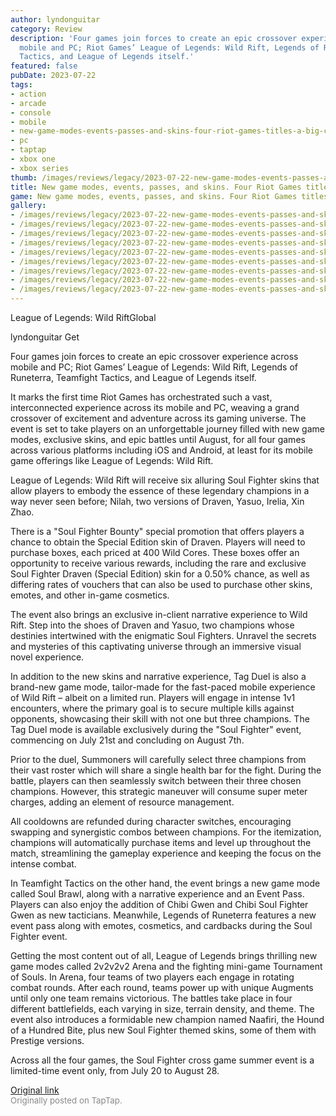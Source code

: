 ```yaml
---
author: lyndonguitar
category: Review
description: 'Four games join forces to create an epic crossover experience across
  mobile and PC; Riot Games’ League of Legends: Wild Rift, Legends of Runeterra, Teamfight
  Tactics, and League of Legends itself.'
featured: false
pubDate: 2023-07-22
tags:
- action
- arcade
- console
- mobile
- new-game-modes-events-passes-and-skins-four-riot-games-titles-a-big-crossover
- pc
- taptap
- xbox one
- xbox series
thumb: /images/reviews/legacy/2023-07-22-new-game-modes-events-passes-and-skins-four-riot-games-titles-a-big-crossover-0.avif
title: New game modes, events, passes, and skins. Four Riot Games titles, a big crossover.
game: New game modes, events, passes, and skins. Four Riot Games titles, a big crossover.
gallery:
- /images/reviews/legacy/2023-07-22-new-game-modes-events-passes-and-skins-four-riot-games-titles-a-big-crossover-0.avif
- /images/reviews/legacy/2023-07-22-new-game-modes-events-passes-and-skins-four-riot-games-titles-a-big-crossover-1.avif
- /images/reviews/legacy/2023-07-22-new-game-modes-events-passes-and-skins-four-riot-games-titles-a-big-crossover-2.avif
- /images/reviews/legacy/2023-07-22-new-game-modes-events-passes-and-skins-four-riot-games-titles-a-big-crossover-3.avif
- /images/reviews/legacy/2023-07-22-new-game-modes-events-passes-and-skins-four-riot-games-titles-a-big-crossover-4.avif
- /images/reviews/legacy/2023-07-22-new-game-modes-events-passes-and-skins-four-riot-games-titles-a-big-crossover-5.avif
- /images/reviews/legacy/2023-07-22-new-game-modes-events-passes-and-skins-four-riot-games-titles-a-big-crossover-6.avif
- /images/reviews/legacy/2023-07-22-new-game-modes-events-passes-and-skins-four-riot-games-titles-a-big-crossover-7.avif
- /images/reviews/legacy/2023-07-22-new-game-modes-events-passes-and-skins-four-riot-games-titles-a-big-crossover-8.avif
---
```

League of Legends: Wild RiftGlobal

lyndonguitar
Get

Four games join forces to create an epic crossover experience across mobile and PC; Riot Games’ League of Legends: Wild Rift, Legends of Runeterra, Teamfight Tactics, and League of Legends itself.

It marks the first time Riot Games has orchestrated such a vast, interconnected experience across its mobile and PC, weaving a grand crossover of excitement and adventure across its gaming universe. The event is set to take players on an unforgettable journey filled with new game modes, exclusive skins, and epic battles until August, for all four games across various platforms including iOS and Android, at least for its mobile game offerings like League of Legends: Wild Rift.

League of Legends: Wild Rift will receive six alluring Soul Fighter skins that allow players to embody the essence of these legendary champions in a way never seen before; Nilah, two versions of Draven, Yasuo, Irelia, Xin Zhao.

There is a "Soul Fighter Bounty" special promotion that offers players a chance to obtain the Special Edition skin of Draven. Players will need to purchase boxes, each priced at 400 Wild Cores. These boxes offer an opportunity to receive various rewards, including the rare and exclusive Soul Fighter Draven (Special Edition) skin for a 0.50% chance, as well as differing rates of vouchers that can also be used to purchase other skins, emotes, and other in-game cosmetics.

The event also brings an exclusive in-client narrative experience to Wild Rift. Step into the shoes of Draven and Yasuo, two champions whose destinies intertwined with the enigmatic Soul Fighters. Unravel the secrets and mysteries of this captivating universe through an immersive visual novel experience.

In addition to the new skins and narrative experience, Tag Duel is also a brand-new game mode, tailor-made for the fast-paced mobile experience of Wild Rift – albeit on a limited run. Players will engage in intense 1v1 encounters, where the primary goal is to secure multiple kills against opponents, showcasing their skill with not one but three champions. The Tag Duel mode is available exclusively during the "Soul Fighter" event, commencing on July 21st and concluding on August 7th.

Prior to the duel, Summoners will carefully select three champions from their vast roster which will share a single health bar for the fight. During the battle, players can then seamlessly switch between their three chosen champions. However, this strategic maneuver will consume super meter charges, adding an element of resource management.

All cooldowns are refunded during character switches, encouraging swapping and synergistic combos between champions. For the itemization, champions will automatically purchase items and level up throughout the match, streamlining the gameplay experience and keeping the focus on the intense combat.

In Teamfight Tactics on the other hand, the event brings a new game mode called Soul Brawl, along with a narrative experience and an Event Pass. Players can also enjoy the addition of Chibi Gwen and Chibi Soul Fighter Gwen as new tacticians. Meanwhile, Legends of Runeterra features a new event pass along with emotes, cosmetics, and cardbacks during the Soul Fighter event.

Getting the most content out of all, League of Legends brings thrilling new game modes called 2v2v2v2 Arena and the fighting mini-game Tournament of Souls. In Arena, four teams of two players each engage in rotating combat rounds. After each round, teams power up with unique Augments until only one team remains victorious. The battles take place in four different battlefields, each varying in size, terrain density, and theme. The event also introduces a formidable new champion named Naafiri, the Hound of a Hundred Bite, plus new Soul Fighter themed skins, some of them with Prestige versions.

Across all the four games, the Soul Fighter cross game summer event is a limited-time event only, from July 20 to August 28.

[Original link](https://m.taptap.io/post/6037529?share_id=326a882cf706&utm_medium=share&utm_source=discord)<br><span style="font-size: 0.95em; color: #888;">Originally posted on TapTap.</span>